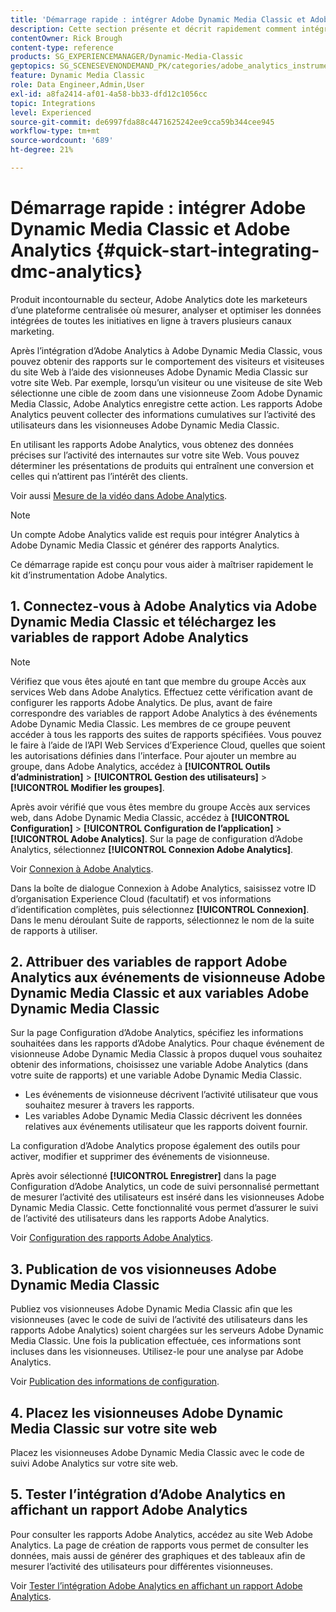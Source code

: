 ```yaml
---
title: 'Démarrage rapide : intégrer Adobe Dynamic Media Classic et Adobe Analytics'
description: Cette section présente et décrit rapidement comment intégrer Adobe Dynamic Media Classic et Adobe Analytics.
contentOwner: Rick Brough
content-type: reference
products: SG_EXPERIENCEMANAGER/Dynamic-Media-Classic
geptopics: SG_SCENESEVENONDEMAND_PK/categories/adobe_analytics_instrumentation_kit
feature: Dynamic Media Classic
role: Data Engineer,Admin,User
exl-id: a8fa2414-af01-4a58-bb33-dfd12c1056cc
topic: Integrations
level: Experienced
source-git-commit: de6997fda88c4471625242ee9cca59b344cee945
workflow-type: tm+mt
source-wordcount: '689'
ht-degree: 21%

---
```


# Démarrage rapide : intégrer Adobe Dynamic Media Classic et Adobe Analytics {#quick-start-integrating-dmc-analytics}

Produit incontournable du secteur, Adobe Analytics dote les marketeurs d’une plateforme centralisée où mesurer, analyser et optimiser les données intégrées de toutes les initiatives en ligne à travers plusieurs canaux marketing.

Après l’intégration d’Adobe Analytics à Adobe Dynamic Media Classic, vous pouvez obtenir des rapports sur le comportement des visiteurs et visiteuses du site Web à l’aide des visionneuses Adobe Dynamic Media Classic sur votre site Web. Par exemple, lorsqu’un visiteur ou une visiteuse de site Web sélectionne une cible de zoom dans une visionneuse Zoom Adobe Dynamic Media Classic, Adobe Analytics enregistre cette action. Les rapports Adobe Analytics peuvent collecter des informations cumulatives sur l’activité des utilisateurs dans les visionneuses Adobe Dynamic Media Classic.

En utilisant les rapports Adobe Analytics, vous obtenez des données précises sur l’activité des internautes sur votre site Web. Vous pouvez déterminer les présentations de produits qui entraînent une conversion et celles qui n’attirent pas l’intérêt des clients.

Voir aussi [Mesure de la vidéo dans Adobe Analytics](https://experienceleague.adobe.com/fr/docs/media-analytics/using/media-overview).

>[!NOTE]
>
>Un compte Adobe Analytics valide est requis pour intégrer Analytics à Adobe Dynamic Media Classic et générer des rapports Analytics.

Ce démarrage rapide est conçu pour vous aider à maîtriser rapidement le kit d’instrumentation Adobe Analytics.

## &#x200B;1. Connectez-vous à Adobe Analytics via Adobe Dynamic Media Classic et téléchargez les variables de rapport Adobe Analytics

>[!NOTE]
>
>Vérifiez que vous êtes ajouté en tant que membre du groupe Accès aux services Web dans Adobe Analytics. Effectuez cette vérification avant de configurer les rapports Adobe Analytics. De plus, avant de faire correspondre des variables de rapport Adobe Analytics à des événements Adobe Dynamic Media Classic. Les membres de ce groupe peuvent accéder à tous les rapports des suites de rapports spécifiées. Vous pouvez le faire à l’aide de l’API Web Services d’Experience Cloud, quelles que soient les autorisations définies dans l’interface. Pour ajouter un membre au groupe, dans Adobe Analytics, accédez à **[!UICONTROL Outils d’administration]** > **[!UICONTROL Gestion des utilisateurs]** > **[!UICONTROL Modifier les groupes]**.

Après avoir vérifié que vous êtes membre du groupe Accès aux services web, dans Adobe Dynamic Media Classic, accédez à **[!UICONTROL Configuration]** > **[!UICONTROL Configuration de l’application]** > **[!UICONTROL Adobe Analytics]**. Sur la page de configuration d’Adobe Analytics, sélectionnez **[!UICONTROL Connexion Adobe Analytics]**.

Voir [Connexion à Adobe Analytics](log-analytics.md#log_in_to_adobe_analytics).

Dans la boîte de dialogue Connexion à Adobe Analytics, saisissez votre ID d’organisation Experience Cloud (facultatif) et vos informations d’identification complètes, puis sélectionnez **[!UICONTROL Connexion]**. Dans le menu déroulant Suite de rapports, sélectionnez le nom de la suite de rapports à utiliser.

## &#x200B;2. Attribuer des variables de rapport Adobe Analytics aux événements de visionneuse Adobe Dynamic Media Classic et aux variables Adobe Dynamic Media Classic

Sur la page Configuration d’Adobe Analytics, spécifiez les informations souhaitées dans les rapports d’Adobe Analytics. Pour chaque événement de visionneuse Adobe Dynamic Media Classic à propos duquel vous souhaitez obtenir des informations, choisissez une variable Adobe Analytics (dans votre suite de rapports) et une variable Adobe Dynamic Media Classic.

* Les événements de visionneuse décrivent l’activité utilisateur que vous souhaitez mesurer à travers les rapports.
* Les variables Adobe Dynamic Media Classic décrivent les données relatives aux événements utilisateur que les rapports doivent fournir.

La configuration d’Adobe Analytics propose également des outils pour activer, modifier et supprimer des événements de visionneuse.

Après avoir sélectionné **[!UICONTROL Enregistrer]** dans la page Configuration d’Adobe Analytics, un code de suivi personnalisé permettant de mesurer l’activité des utilisateurs est inséré dans les visionneuses Adobe Dynamic Media Classic. Cette fonctionnalité vous permet d’assurer le suivi de l’activité des utilisateurs dans les rapports Adobe Analytics.

Voir [Configuration des rapports Adobe Analytics](configuring-analytics-reports.md#configuring_adobe_analytics_reports).

## &#x200B;3. Publication de vos visionneuses Adobe Dynamic Media Classic

Publiez vos visionneuses Adobe Dynamic Media Classic afin que les visionneuses (avec le code de suivi de l’activité des utilisateurs dans les rapports Adobe Analytics) soient chargées sur les serveurs Adobe Dynamic Media Classic. Une fois la publication effectuée, ces informations sont incluses dans les visionneuses. Utilisez-le pour une analyse par Adobe Analytics.

Voir [Publication des informations de configuration](publishing-analytics-configuration-information.md#publishing_adobe_analytics_configuration_information).

## &#x200B;4. Placez les visionneuses Adobe Dynamic Media Classic sur votre site web

Placez les visionneuses Adobe Dynamic Media Classic avec le code de suivi Adobe Analytics sur votre site web.

## &#x200B;5. Tester l’intégration d’Adobe Analytics en affichant un rapport Adobe Analytics

Pour consulter les rapports Adobe Analytics, accédez au site Web Adobe Analytics. La page de création de rapports vous permet de consulter les données, mais aussi de générer des graphiques et des tableaux afin de mesurer l’activité des utilisateurs pour différentes visionneuses.

Voir [Tester l’intégration Adobe Analytics en affichant un rapport Adobe Analytics](testing-integration-viewing-analytics-report.md#testing_the_integration_by_viewing_an_adobe_analytics_report).
